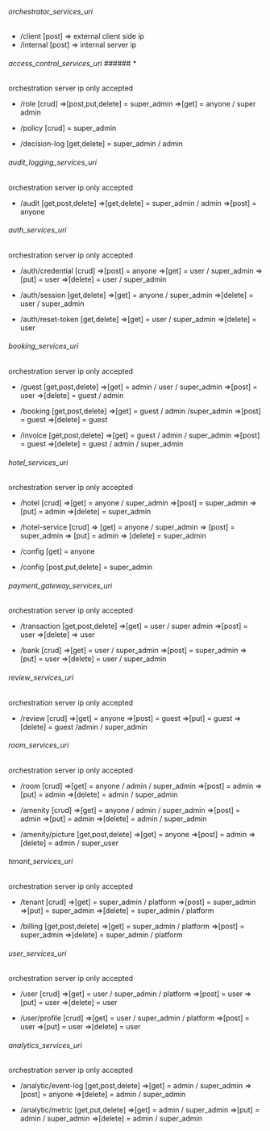 ###### orchestrator_services_uri ###### 

- /client [post] => external client side ip
- /internal [post] => internal server ip

###### access_control_services_uri ###### *
orchestration server ip only accepted

- /role [crud] 
=>[post,put,delete] = super_admin
=>[get] = anyone / super admin

- /policy [crud] = super_admin
- /decision-log [get,delete] = super_admin / admin

###### audit_logging_services_uri ###### 
orchestration server ip only accepted

- /audit [get,post,delete] 
=>[get,delete] = super_admin / admin
=>[post] = anyone

###### auth_services_uri ###### 
orchestration server ip only accepted

- /auth/credential [crud] 
=>[post] = anyone
=>[get] = user / super_admin
=>[put] = user
=>[delete] = user / super_admin

- /auth/session [get,delete] 
=>[get] = anyone / super_admin 
=>[delete] = user / super_admin

- /auth/reset-token [get,delete] 
=>[get] = user / super_admin
=>[delete] = user

###### booking_services_uri ###### 
orchestration server ip only accepted

- /guest [get,post,delete] 
=>[get] = admin / user / super_admin 
=>[post] = user
=>[delete] = guest / admin

- /booking [get,post,delete] 
=>[get] = guest / admin /super_admin
=>[post] = guest
=>[delete] = guest 

- /invoice [get,post,delete] 
=>[get] = guest / admin / super_admin
=>[post] = guest
=>[delete] = guest / admin / super_admin

###### hotel_services_uri ###### 
orchestration server ip only accepted

- /hotel [crud] 
=>[get] = anyone / super_admin 
=>[post] = super_admin 
=>[put] = admin 
=>[delete] = super_admin 

- /hotel-service [crud] 
=> [get] = anyone / super_admin
=> [post] = super_admin
=> [put] = admin 
=> [delete] = super_admin

- /config [get]  = anyone
- /config [post,put,delete]  = super_admin

###### payment_gateway_services_uri ###### 
orchestration server ip only accepted

- /transaction [get,post,delete] 
=>[get] = user / super admin
=>[post] = user
=>[delete] => user 

- /bank [crud] 
=>[get] = user / super_admin
=>[post] = super_admin
=>[put] = user
=>[delete] = user / super_admin

###### review_services_uri ###### 
orchestration server ip only accepted

- /review [crud] 
=>[get] = anyone 
=>[post] = guest 
=>[put] = guest
=>[delete] = guest /admin / super_admin

###### room_services_uri ###### 
orchestration server ip only accepted

- /room [crud] 
=>[get] = anyone / admin / super_admin
=>[post] = admin 
=>[put] = admin 
=>[delete] = admin  / super_admin 

- /amenity [crud] 
=>[get] = anyone / admin / super_admin
=>[post] = admin 
=>[put] = admin 
=>[delete] = admin  / super_admin 

- /amenity/picture [get,post,delete] 
=>[get] = anyone
=>[post] = admin
=>[delete] = admin / super_user

###### tenant_services_uri ###### 
orchestration server ip only accepted

- /tenant [crud] 
=>[get] = super_admin / platform
=>[post] = super_admin 
=>[put] = super_admin 
=>[delete] = super_admin / platform

- /billing [get,post,delete] 
=>[get] = super_admin / platform
=>[post] = super_admin
=>[delete] = super_admin / platform

###### user_services_uri ###### 
orchestration server ip only accepted

- /user [crud] 
=>[get] = user / super_admin / platform
=>[post] = user
=>[put] = user 
=>[delete] = user 


- /user/profile [crud] 
=>[get] = user / super_admin / platform
=>[post] = user
=>[put] = user 
=>[delete] = user 

###### analytics_services_uri ###### 
orchestration server ip only accepted

- /analytic/event-log [get,post,delete] 
=>[get] = admin / super_admin 
=>[post] = anyone
=>[delete] = admin / super_admin 

- /analytic/metric [get,put,delete] 
=>[get] = admin / super_admin 
=>[put] = admin / super_admin
=>[delete] = admin / super_admin 









